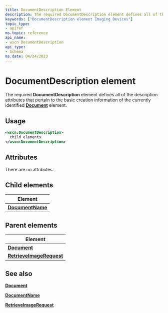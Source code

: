 ```yaml
---
title: DocumentDescription Element
description: The required DocumentDescription element defines all of the description attributes that pertain to the basic creation information of the currently identified Document element.
keywords: ["DocumentDescription element Imaging Devices"]
topic_type:
- apiref
ms.topic: reference
api_name:
- wscn DocumentDescription
api_type:
- Schema
ms.date: 04/24/2023
---
```


# DocumentDescription element

The required **DocumentDescription** element defines all of the description attributes that pertain to the basic creation information of the currently identified [**Document**](document.md) element.

## Usage

```xml
<wscn:DocumentDescription>
  child elements
</wscn:DocumentDescription>
```

## Attributes

There are no attributes.

## Child elements

| Element |
|--|
| [**DocumentName**](documentname.md) |

## Parent elements

| Element |
|--|
| [**Document**](document.md) |
| [**RetrieveImageRequest**](retrieveimagerequest.md) |

## See also

[**Document**](document.md)

[**DocumentName**](documentname.md)

[**RetrieveImageRequest**](retrieveimagerequest.md)
